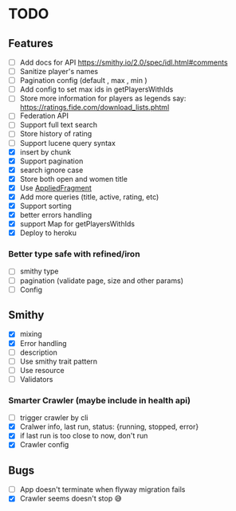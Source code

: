 # TODO

## Features

- [ ] Add docs for API https://smithy.io/2.0/spec/idl.html#comments
- [ ] Sanitize player's names
- [ ] Pagination config (default , max , min )
- [ ] Add config to set max ids in getPlayersWithIds
- [ ] Store more information for players as legends say: https://ratings.fide.com/download_lists.phtml
- [ ] Federation API
- [ ] Support full text search
- [ ] Store history of rating
- [ ] Support lucene query syntax
- [x] insert by chunk
- [x] Support pagination
- [x] search ignore case
- [x] Store both open and women title
- [x] Use [AppliedFragment](https://typelevel.org/skunk/reference/Fragments.html)
- [x] Add more queries (title, active, rating, etc)
- [x] Support sorting
- [x] better errors handling
- [x] support Map for getPlayersWithIds
- [x] Deploy to heroku

### Better type safe with refined/iron

- [ ] smithy type
- [ ] pagination (validate page, size and other params)
- [ ] Config

## Smithy

- [x] mixing
- [x] Error handling
- [ ] description
- [ ] Use smithy trait pattern
- [ ] Use resource
- [ ] Validators

### Smarter Crawler (maybe include in health api)

- [ ] trigger crawler by cli
- [x] Cralwer info, last run, status: {running, stopped, error}
- [x] if last run is too close to now, don't run
- [x] Crawler config

## Bugs

- [ ] App doesn't terminate when flyway migration fails
- [x] Crawler seems doesn't stop :sweat_smile:
